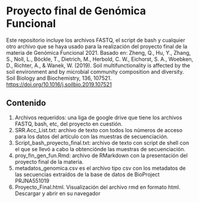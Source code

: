 # Proyecto final de Genómica Funcional
Este repositorio incluye los archivos FASTQ, el script de bash y cualquier otro archivo que se haya usado para la realización del proyecto final de la materia de Genómica Funcional 2021. Basado  en: Zheng, Q., Hu, Y., Zhang, S., Noll, L., Böckle, T., Dietrich, M., Herbold, C. W., Eichorst, S. A., Woebken, D., Richter, A., & Wanek, W. (2019). Soil multifunctionality is affected by the soil environment and by microbial community composition and diversity. Soil Biology and Biochemistry, 136, 107521. <https://doi.org/10.1016/j.soilbio.2019.107521>

## Contenido

1. Archivos requeridos: una liga de google drive que tiene los archivos FASTQ, bash, etc, del proyecto en cuestión.
2. SRR.Acc_List.txt: archivo de texto con todos los números de acceso para los datos del artículo con las muestras de secuenciación.
3. Script_bash_proyecto_final.txt: archivo de texto con script de shell con el que se llevó a cabo la obtenciónde las muestras de secuenciación.
4. proy_fin_gen_fun.Rmd: archivo de RMarkdown con la presentación del proyecto final de la materia.
5. metadatos_genomica.csv es el archivo tipo csv con los metadatos de las secuencias extraídos de la base de datos de BioProject PRJNA551019
6. Proyecto_Final.html. Visualización del archivo rmd en formato html. Descargar y abrir en su navegador
